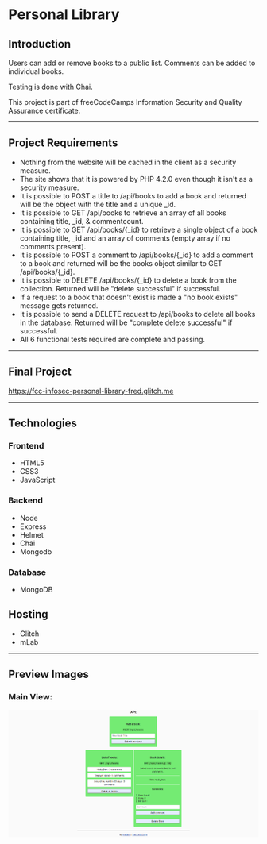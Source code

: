# Personal Library

## Introduction
Users can add or remove books to a public list. Comments can be added to individual books.

Testing is done with Chai.

This project is part of freeCodeCamps Information Security and Quality Assurance certificate.

***

## Project Requirements
* Nothing from the website will be cached in the client as a security measure.
* The site shows that it is powered by PHP 4.2.0 even though it isn't as a security measure.
* It is possible to POST a title to /api/books to add a book and returned will be the object with the title and a unique \_id.
* It is possible to GET /api/books to retrieve an array of all books containing title, \_id, & commentcount.
* It is possible to GET /api/books/{\_id} to retrieve a single object of a book containing title, \_id and an array of comments (empty array if no comments present).
* It is possible to POST a comment to /api/books/{\_id} to add a comment to a book and returned will be the books object similar to GET /api/books/{\_id}.
* It is possible to DELETE /api/books/{\_id} to delete a book from the collection. Returned will be "delete successful" if successful.
* If a request to a book that doesn't exist is made a "no book exists" message gets returned.
* It is possible to send a DELETE request to /api/books to delete all books in the database. Returned will be "complete delete successful" if successful.
* All 6 functional tests required are complete and passing.

***

## Final Project
https://fcc-infosec-personal-library-fred.glitch.me

***

## Technologies
### Frontend
* HTML5
* CSS3
* JavaScript

### Backend
* Node
* Express
* Helmet
* Chai
* Mongodb

### Database
* MongoDB

## Hosting
* Glitch
* mLab

***

## Preview Images
### Main View:
![Main](readme_images/personal-library.png)
